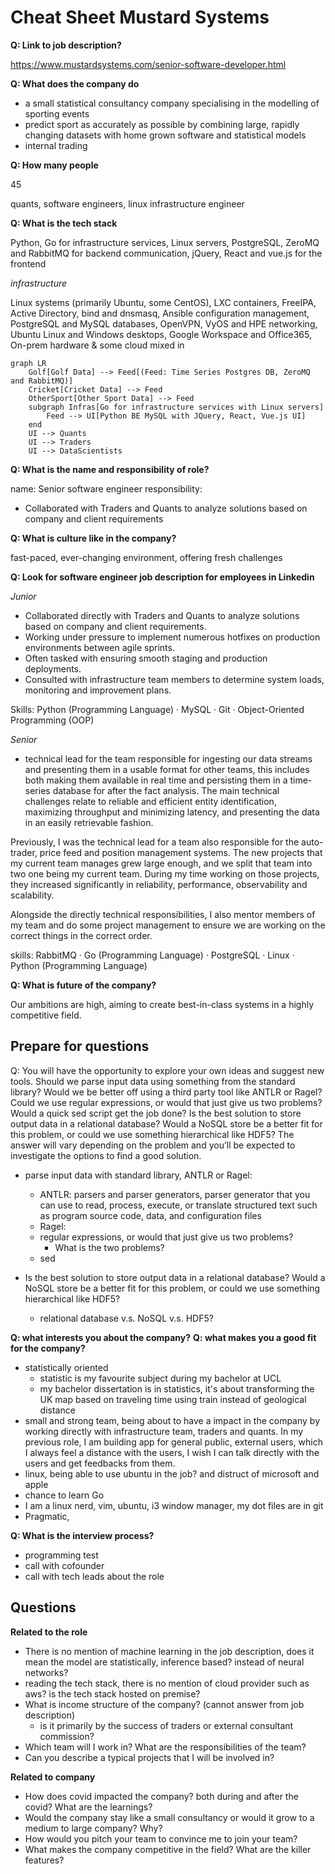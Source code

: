 # Cheat Sheet Mustard Systems 

**Q: Link to job description?**

https://www.mustardsystems.com/senior-software-developer.html

**Q: What does the company do**

- a small statistical consultancy company specialising in the modelling of sporting events
- predict sport as accurately as possible by combining large, rapidly changing datasets with home grown software and statistical models
- internal trading

**Q: How many people**

45

quants, software engineers, linux infrastructure engineer

**Q: What is the tech stack**

Python, Go for infrastructure services, Linux servers, PostgreSQL, 
ZeroMQ and RabbitMQ for backend communication, jQuery, React and vue.js for the frontend

*infrastructure*

Linux systems (primarily Ubuntu, some CentOS),
LXC containers,
FreeIPA, Active Directory, bind and dnsmasq,
Ansible configuration management,
PostgreSQL and MySQL databases,
OpenVPN, VyOS and HPE networking,
Ubuntu Linux and Windows desktops,
Google Workspace and Office365,
On-prem hardware & some cloud mixed in

```mermaid
graph LR
    Golf[Golf Data] --> Feed[(Feed: Time Series Postgres DB, ZeroMQ and RabbitMQ)]
    Cricket[Cricket Data] --> Feed
    OtherSport[Other Sport Data] --> Feed
    subgraph Infras[Go for infrastructure services with Linux servers]
        Feed --> UI[Python BE MySQL with JQuery, React, Vue.js UI]
    end
    UI --> Quants
    UI --> Traders
    UI --> DataScientists
```

**Q: What is the name and responsibility of role?**

name: Senior software engineer
responsibility:

- Collaborated with Traders and Quants to analyze solutions based on company and client requirements


**Q: What is culture like in the company?**

fast-paced, ever-changing environment, offering fresh challenges

**Q: Look for software engineer job description for employees in Linkedin**

*Junior*

- Collaborated directly with Traders and Quants to analyze solutions based on company and client requirements.
- Working under pressure to implement numerous hotfixes on production environments between agile sprints.
- Often tasked with ensuring smooth staging and production deployments.
- Consulted with infrastructure team members to determine system loads, monitoring and improvement plans.

Skills: Python (Programming Language) · MySQL · Git · Object-Oriented Programming (OOP)

*Senior*

- technical lead for the team responsible for ingesting our data streams and presenting them in a usable format for other teams, this includes both making them available in real time and persisting them in a time-series database for after the fact analysis. The main technical challenges relate to reliable and efficient entity identification, maximizing throughput and minimizing latency, and presenting the data in an easily retrievable fashion.

Previously, I was the technical lead for a team also responsible for the auto-trader, price feed and position management systems. The new projects that my current team manages grew large enough, and we split that team into two one being my current team. During my time working on those projects, they increased significantly in reliability, performance, observability and scalability.

Alongside the directly technical responsibilities, I also mentor members of my team and do some project management to ensure we are working on the correct things in the correct order.

skills: RabbitMQ · Go (Programming Language) · PostgreSQL · Linux · Python (Programming Language)

**Q: What is future of the company?**

Our ambitions are high, aiming to create best-in-class systems in a highly competitive field.

## Prepare for questions

Q: You will have the opportunity to explore your own ideas and suggest new tools. Should we parse input data using something from the standard library? Would we be better off using a third party tool like ANTLR or Ragel? Could we use regular expressions, or would that just give us two problems? Would a quick sed script get the job done? Is the best solution to store output data in a relational database? Would a NoSQL store be a better fit for this problem, or could we use something hierarchical like HDF5? The answer will vary depending on the problem and you’ll be expected to investigate the options to find a good solution.

- parse input data with standard library, ANTLR or Ragel:
    - ANTLR: parsers and parser generators, parser generator that you can use to read, process, execute, or translate structured text such as program source code, data, and configuration files
    - Ragel:
    - regular expressions, or would that just give us two problems? 
        - What is the two problems?
    - sed

- Is the best solution to store output data in a relational database? Would a NoSQL store be a better fit for this problem, or could we use something hierarchical like HDF5?
    - relational database v.s. NoSQL v.s. HDF5?

**Q: what interests you about the company?**
**Q: what makes you a good fit for the company?**

- statistically oriented
    - statistic is my favourite subject during my bachelor at UCL
    - my bachelor dissertation is in statistics, it's about transforming the UK map based on traveling time using train instead of geological distance
- small and strong team, being about to have a impact in the company by working directly with infrastructure team, traders and quants. In my previous role, I am building app for general public, external users, which I always feel a distance with the users, I wish I can talk directly with the users and get feedbacks from them.
- linux, being able to use ubuntu in the job? and distruct of microsoft and apple
- chance to learn Go
- I am a linux nerd, vim, ubuntu, i3 window manager, my dot files are in git
- Pragmatic, 

**Q: What is the interview process?**

- programming test
- call with cofounder
- call with tech leads about the role

## Questions

**Related to the role**

- There is no mention of machine learning in the job description, does it mean the model are statistically, inference based? instead of neural networks?
- reading the tech stack, there is no mention of cloud provider such as aws? is the tech stack hosted on premise?
- What is income structure of the company? (cannot answer from job description)
    - is it primarily by the success of traders or external consultant commission?
- Which team will I work in? What are the responsibilities of the team?
- Can you describe a typical projects that I will be involved in?


**Related to company**

- How does covid impacted the company? both during and after the covid? What are the learnings?
- Would the company stay like a small consultancy or would it grow to a medium to large company? Why?
- How would you pitch your team to convince me to join your team?
- What makes the company competitive in the field? What are the killer features?


